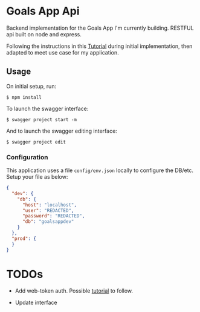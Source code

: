 # Goals App Api

Backend implementation for the Goals App I'm currently building. RESTFUL api built on node and express.  

Following the instructions in this [Tutorial](https://scotch.io/tutorials/speed-up-your-restful-api-development-in-node-js-with-swagger) during initial implementation, then adapted to meet use case for my application.

## Usage 

On initial setup, run: 

```
$ npm install
```

To launch the swagger interface: 

```
$ swagger project start -m
```

And to launch the swagger editing interface: 

```
$ swagger project edit
```

### Configuration 

This application uses a file `config/env.json` locally to configure the DB/etc.  Setup your file as below: 

```json
{
  "dev": {
    "db": {
      "host": "localhost",
      "user": "REDACTED",
      "password": "REDACTED",
      "db": "goalsappdev"
    }
  },
  "prod": {
  }
}
```

# TODOs 

- Add web-token auth.  Possible [tutorial](https://scotch.io/tutorials/authenticate-a-node-js-api-with-json-web-tokens) to follow.

- Update interface